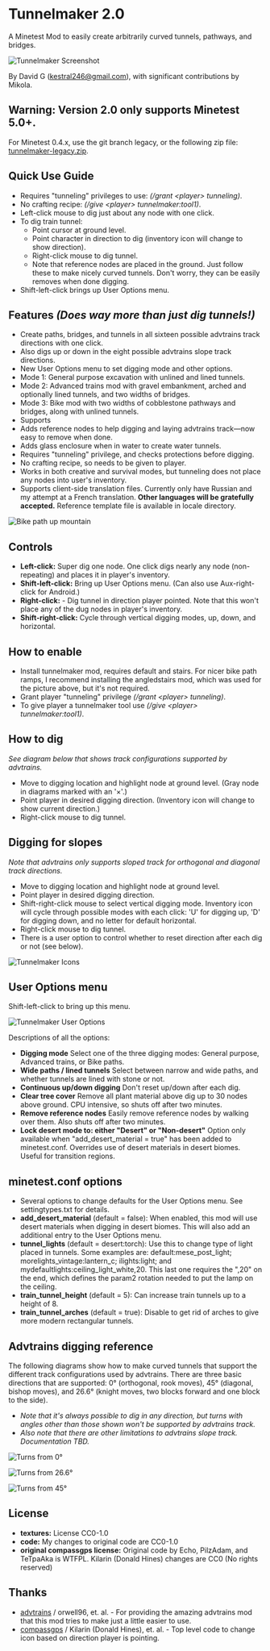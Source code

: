 Tunnelmaker 2.0
===============

A Minetest Mod to easily create arbitrarily curved tunnels, pathways, and bridges.

![Tunnelmaker Screenshot](screenshot.png "Tunnelmaker")

By David G (kestral246@gmail.com), with significant contributions by Mikola.

Warning: Version 2.0 only supports Minetest 5.0+.
-----------------------------------------------
For Minetest 0.4.x, use the git branch legacy, or the following zip file: [tunnelmaker-legacy.zip](https://github.com/kestral246/tunnelmaker/archive/legacy.zip).

Quick Use Guide
---------------
- Requires "tunneling" privileges to use: *(/grant &lt;player&gt; tunneling)*.
- No crafting recipe: *(/give &lt;player&gt; tunnelmaker:tool1)*.
- Left-click mouse to dig just about any node with one click.
- To dig train tunnel:
    - Point cursor at ground level.
    - Point character in direction to dig (inventory icon will change to show direction).
    - Right-click mouse to dig tunnel.
    - Note that reference nodes are placed in the ground. Just follow these to make nicely curved tunnels. Don't worry, they can be easily removes when done digging.
- Shift-left-click brings up User Options menu.

Features *(Does way more than just dig tunnels!)*
--------
- Create paths, bridges, and tunnels in all sixteen possible advtrains track directions with one click.
- Also digs up or down in the eight possible advtrains slope track directions.
- New User Options menu to set digging mode and other options.
- Mode 1: General purpose excavation with unlined and lined tunnels.
- Mode 2: Advanced trains mod with gravel embankment, arched and optionally lined tunnels, and two widths of bridges.
- Mode 3: Bike mod with two widths of cobblestone pathways and bridges, along with unlined tunnels.
- Supports 
- Adds reference nodes to help digging and laying advtrains track—now easy to remove when done.
- Adds glass enclosure when in water to create water tunnels.
- Requires "tunneling" privilege, and checks protections before digging.
- No crafting recipe, so needs to be given to player.
- Works in both creative and survival modes, but tunneling does not place any nodes into user's inventory.
- Supports client-side translation files. Currently only have Russian and my attempt at a French translation. **Other languages will be gratefully accepted.** Reference template file is available in locale directory.

![Bike path up mountain](images/bike_path.png "Bike path up mountain")

Controls
--------
- **Left-click:** Super dig one node. One click digs nearly any node (non-repeating) and places it in player's inventory.
- **Shift-left-click:** Bring up User Options menu. (Can also use Aux-right-click for Android.)
- **Right-click:** - Dig tunnel in direction player pointed. Note that this won't place any of the dug nodes in player's inventory.
- **Shift-right-click:** Cycle through vertical digging modes, up, down, and horizontal.

How to enable
-------------
- Install tunnelmaker mod, requires default and stairs. For nicer bike path ramps, I recommend installing the angledstairs mod, which was used for the picture above, but it's not required.
- Grant player "tunneling" privilege *(/grant &lt;player&gt; tunneling)*.
- To give player a tunnelmaker tool use *(/give &lt;player&gt; tunnelmaker:tool1)*.

How to dig
----------
*See diagram below that shows track configurations supported by advtrains.*

- Move to digging location and highlight node at ground level. (Gray node in diagrams marked with an '×'.)
- Point player in desired digging direction. (Inventory icon will change to show current direction.)
- Right-click mouse to dig tunnel.


Digging for slopes
------------------
*Note that advtrains only supports sloped track for orthogonal and diagonal track directions.*

- Move to digging location and highlight node at ground level.
- Point player in desired digging direction.
- Shift-right-click mouse to select vertical digging mode.  Inventory icon will cycle through possible modes with each click:  'U' for digging up, 'D' for digging down, and no letter for default horizontal.
- Right-click mouse to dig tunnel.
- There is a user option to control whether to reset direction after each dig or not (see below).

![Tunnelmaker Icons](images/icons.png "Tunnelmaker Icons")

User Options menu
----------------
Shift-left-click to bring up this menu.

![Tunnelmaker User Options](images/user_options.gif "Tunnelmaker User Options")

Descriptions of all the options:

- **Digging mode** Select one of the three digging modes: General purpose, Advanced trains, or Bike paths.
- **Wide paths / lined tunnels** Select between narrow and wide paths, and whether tunnels are lined with stone or not.
- **Continuous up/down digging** Don't reset up/down after each dig.
- **Clear tree cover** Remove all plant material above dig up to 30 nodes above ground. CPU intensive, so shuts off after two minutes.
- **Remove reference nodes** Easily remove reference nodes by walking over them. Also shuts off after two minutes.
- **Lock desert mode to: either "Desert" or "Non-desert"** Option only available when "add_desert_material = true" has been added to minetest.conf. Overrides use of desert materials in desert biomes. Useful for transition regions.

minetest.conf options
---------------------
- Several options to change defaults for the User Options menu. See settingtypes.txt for details.
- **add_desert_material** (default = false): When enabled, this mod will use desert materials when digging in desert biomes. This will also add an additional entry to the User Options menu.
- **tunnel_lights** (default = desert:torch): Use this to change type of light placed in tunnels. Some examples are: default:mese_post_light; morelights_vintage:lantern_c; ilights:light; and mydefaultlights:ceiling_light_white,20. This last one requires the ",20" on the end, which defines the param2 rotation needed to put the lamp on the ceiling.
- **train_tunnel_height** (default = 5): Can increase train tunnels up to a height of 8.
- **train_tunnel_arches** (default = true): Disable to get rid of arches to give more modern rectangular tunnels.

Advtrains digging reference
---------------------------
The following diagrams show how to make curved tunnels that support the different track configurations used by advtrains. There are three basic directions that are supported: 0° (orthogonal, rook moves), 45° (diagonal, bishop moves), and 26.6° (knight moves, two blocks forward and one block to the side).

- *Note that it's always possible to dig in any direction, but turns with angles other than those shown won't be supported by advtrains track.*
- *Also note that there are other limitations to advtrains slope track.  Documentation TBD.*

![Turns from 0°](images/dir0.png "Turns from 0")

![Turns from 26.6°](images/dir26.png "Turns from 26.6")

![Turns from 45°](images/dir45.png "Turns from 45")

License
-------
- **textures:** License CC0-1.0 
- **code:**  My changes to original code are CC0-1.0
- **original compassgps license:** Original code by Echo, PilzAdam, and TeTpaAka is WTFPL. Kilarin (Donald Hines) changes are CC0 (No rights reserved)

Thanks
------
- [advtrains](https://github.com/orwell96/advtrains/) / orwell96, et.
al. - For providing the amazing advtrains mod that this mod tries to make
just a little easier to use.
- [compassgps](https://github.com/Kilarin/compassgps) / Kilarin (Donald Hines),
et. al. - Top level code to change icon based on direction player is pointing.
